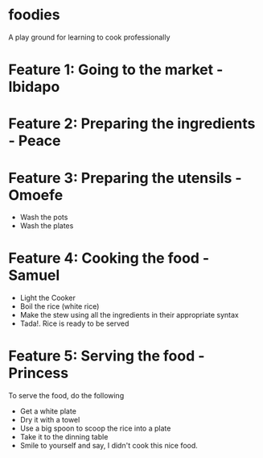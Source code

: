 # foodies
A play ground for learning to cook professionally

# Feature 1: Going to the market - Ibidapo

# Feature 2: Preparing the ingredients - Peace

# Feature 3: Preparing the utensils - Omoefe
- Wash the pots
- Wash the plates

# Feature 4: Cooking the food - Samuel
- Light the Cooker
- Boil the rice (white rice)
- Make the stew using all the ingredients in their appropriate syntax
- Tada!. Rice is ready to be served

# Feature 5: Serving the food - Princess

To serve the food, do the following
- Get a white plate
- Dry it with a towel
- Use a big spoon to scoop the rice into a plate
- Take it to the dinning table
- Smile to yourself and say, I didn't cook this nice food.
